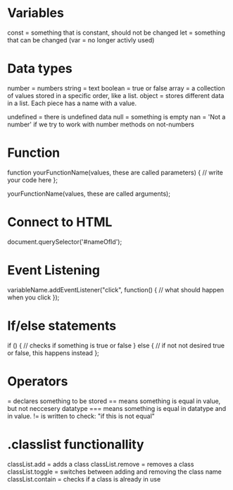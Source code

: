 # Variables

const = something that is constant, should not be changed
let = something that can be changed
(var = no longer activly used)

# Data types

number = numbers
string = text
boolean = true or false
array = a collection of values stored in a specific order, like a list.
object = stores different data in a list. Each piece has a name with a value.

undefined = there is undefined data
null = something is empty
nan = 'Not a number' if we try to work with number methods on not-numbers

# Function

function yourFunctionName(values, these are called parameters) {
// write your code here
};

yourFunctionName(values, these are called arguments);

# Connect to HTML

document.querySelector('#nameOfId');

# Event Listening

variableName.addEventListener("click", function() {
// what should happen when you click
});

# If/else statements

if () {
// checks if something is true or false
}
else {
// if not not desired true or false, this happens instead
};

# Operators

= declares something to be stored
== means something is equal in value, but not neccesery datatype
=== means something is equal in datatype and in value.
!= is written to check: "if this is not equal"

# .classlist functionallity

classList.add = adds a class
classList.remove = removes a class
classList.toggle = switches between adding and removing the class name
classList.contain = checks if a class is already in use

